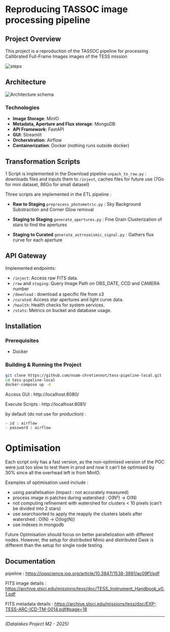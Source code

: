# Reproducing TASSOC image processing pipeline

## Project Overview
This project is a reproduction of the TASSOC pipeline for processing Callibrated Full-Frame Images images of the TESS mission

![steps](https://github.com/user-attachments/assets/b3a96f2d-0437-4789-b1f9-30b057f4acb5)


## Architecture
![Architecture schema](https://github.com/user-attachments/assets/d5fff64a-355b-49c6-aad6-8772029b1867)

### Technologies
- **Image Storage**: MinIO
- **Metadata, Aperture and Flux storage**: MongoDB
- **API Framework**: FastAPI
- **GUI**: Streamlit
- **Orcherstration**: Airflow
- **Containerization**: Docker (nothing runs outside docker)

## Transformation Scripts
1 Script is implemented in the Download pipeline
`unpack_to_raw.py` : downloads files and inputs them to `/injest`, caches files for future use (7Go for mini dataset, 86Go for small dataset)

Three scripts are implemented in the ETL pipeline :
- **Raw to Staging**
`preprocess_photometric.py` : Sky Background Substraction and Corner Glow removal

- **Staging to Staging**
`generate_apertures.py` : Fine Grain Clusterization of stars to find the apertures

- **Staging to Curated**
`generate_astroseismic_signal.py` : Gathers flux curve for each aperture


## API Gateway
Implemented endpoints:
- `/inject`: Access raw FITS data.
- `/raw` and `staging`: Query Image Path on OBS_DATE, CCD and CAMERA number
- `/download` : download a specific file from s3
- `/curated`: Access star apertures and light curve data.
- `/health`: Health checks for system services.
- `/stats`: Metrics on bucket and database usage.


## Installation
### Prerequisites
- Docker

### Building & Running the Project
```bash
git clone https://github.com/noam-chretiennot/tess-pipeline-local.git
cd tess-pipeline-local
docker-compose up -d
```
Access GUI : http://localhost:8080/

Execute Scripts : http://localhost:8081/

by default (do not use for production) :

    - id : airflow
    - password : airflow

# Optimisation
Each script only has a fast version, as the non-optimised version of the POC were just too slow to test them in prod and now it can't be optimised by 30% since all the overhead left is from MinIO.

Examples of optimisation used include :
- using parallelisation (impact : not accurately measured)
- process image in patches during watershed : O(N²) -> O(N)
- not computing refinement with watershed for clusters < 10 pixels (can't be divided into 2 stars)
- use searchsorted to apply the reapply the clusters labels after watershed : O(N) -> O(log(N))
- use indexes in mongodb

Future Optimisation should focus on better parallelization with different nodes. However, the setup for distributed Minio and distributed Dask is different than the setup for single node testing.

## Documentation
pipeline : https://iopscience.iop.org/article/10.3847/1538-3881/ac09f1/pdf

FITS image details : https://archive.stsci.edu/missions/tess/doc/TESS_Instrument_Handbook_v0.1.pdf

FITS metadata details : https://archive.stsci.edu/missions/tess/doc/EXP-TESS-ARC-ICD-TM-0014.pdf#page=18

---

*(Datalakes Project M2 - 2025)*
